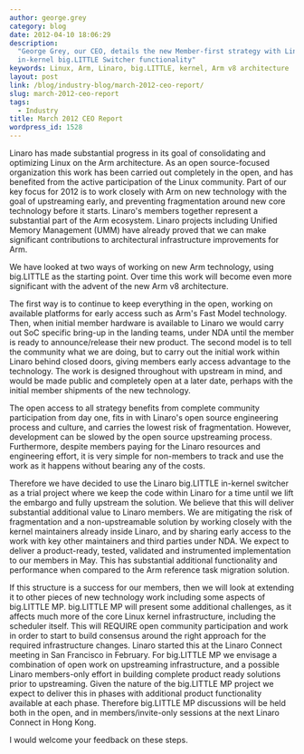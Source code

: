 ```yaml
---
author: george.grey
category: blog
date: 2012-04-10 18:06:29
description:
  "George Grey, our CEO, details the new Member-first strategy with Linaro\xE2\x80\x99s
  in-kernel big.LITTLE Switcher functionality"
keywords: Linux, Arm, Linaro, big.LITTLE, kernel, Arm v8 architecture
layout: post
link: /blog/industry-blog/march-2012-ceo-report/
slug: march-2012-ceo-report
tags:
  - Industry
title: March 2012 CEO Report
wordpress_id: 1528
---
```


Linaro has made substantial progress in its goal of consolidating and optimizing Linux on the Arm architecture. As an open source-focused organization this work has been carried out completely in the open, and has benefited from the active participation of the Linux community. Part of our key focus for 2012 is to work closely with Arm on new technology with the goal of upstreaming early, and preventing fragmentation around new core technology before it starts. Linaro's members together represent a substantial part of the Arm ecosystem. Linaro projects including Unified Memory Management (UMM) have already proved that we can make significant contributions to architectural infrastructure improvements for Arm.

We have looked at two ways of working on new Arm technology, using big.LITTLE as the starting point. Over time this work will become even more significant with the advent of the new Arm v8 architecture.

The first way is to continue to keep everything in the open, working on available platforms for early access such as Arm's Fast Model technology. Then, when initial member hardware is available to Linaro we would carry out SoC specific bring-up in the landing teams, under NDA until the member is ready to announce/release their new product. The second model is to tell the community what we are doing, but to carry out the initial work within Linaro behind closed doors, giving members early access advantage to the technology. The work is designed throughout with upstream in mind, and would be made public and completely open at a later date, perhaps with the initial member shipments of the new technology.

The open access to all strategy benefits from complete community participation from day one, fits in with Linaro's open source engineering process and culture, and carries the lowest risk of fragmentation. However, development can be slowed by the open source upstreaming process. Furthermore, despite members paying for the Linaro resources and engineering effort, it is very simple for non-members to track and use the work as it happens without bearing any of the costs.

Therefore we have decided to use the Linaro big.LITTLE in-kernel switcher as a trial project where we keep the code within Linaro for a time until we lift the embargo and fully upstream the solution. We believe that this will deliver substantial additional value to Linaro members. We are mitigating the risk of fragmentation and a non-upstreamable solution by working closely with the kernel maintainers already inside Linaro, and by sharing early access to the work with key other maintainers and third parties under NDA. We expect to deliver a product-ready, tested, validated and instrumented implementation to our members in May. This has substantial additional functionality and performance when compared to the Arm reference task migration solution.

If this structure is a success for our members, then we will look at extending it to other pieces of new technology work including some aspects of big.LITTLE MP. big.LITTLE MP will present some additional challenges, as it affects much more of the core Linux kernel infrastructure, including the scheduler itself. This will REQUIRE open community participation and work in order to start to build consensus around the right approach for the required infrastructure changes. Linaro started this at the Linaro Connect meeting in San Francisco in February. For big.LITTLE MP we envisage a combination of open work on upstreaming infrastructure, and a possible Linaro members-only effort in building complete product ready solutions prior to upstreaming. Given the nature of the big.LITTLE MP project we expect to deliver this in phases with additional product functionality available at each phase. Therefore big.LITTLE MP discussions will be held both in the open, and in members/invite-only sessions at the next Linaro Connect in Hong Kong.

I would welcome your feedback on these steps.
